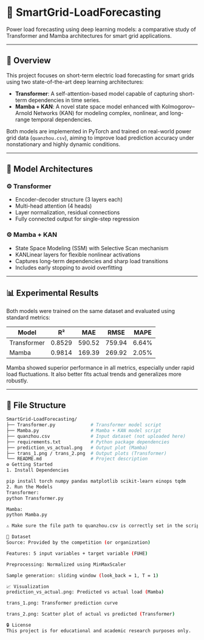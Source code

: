 # 🔌 SmartGrid-LoadForecasting

Power load forecasting using deep learning models: a comparative study of Transformer and Mamba architectures for smart grid applications.

---

## 📘 Overview

This project focuses on short-term electric load forecasting for smart grids using two state-of-the-art deep learning architectures:

- **Transformer**: A self-attention-based model capable of capturing short-term dependencies in time series.
- **Mamba + KAN**: A novel state space model enhanced with Kolmogorov–Arnold Networks (KAN) for modeling complex, nonlinear, and long-range temporal dependencies.

Both models are implemented in PyTorch and trained on real-world power grid data (`quanzhou.csv`), aiming to improve load prediction accuracy under nonstationary and highly dynamic conditions.

---

## 🧠 Model Architectures

### ⚙️ Transformer
- Encoder-decoder structure (3 layers each)
- Multi-head attention (4 heads)
- Layer normalization, residual connections
- Fully connected output for single-step regression

### ⚙️ Mamba + KAN
- State Space Modeling (SSM) with Selective Scan mechanism
- KANLinear layers for flexible nonlinear activations
- Captures long-term dependencies and sharp load transitions
- Includes early stopping to avoid overfitting

---

## 📊 Experimental Results

Both models were trained on the same dataset and evaluated using standard metrics:

| Model       | R²     | MAE      | RMSE     | MAPE    |
|-------------|--------|----------|----------|---------|
| Transformer | 0.8529 | 590.52   | 759.94   | 6.64%   |
| Mamba       | 0.9814 | 169.39   | 269.92   | 2.05%   |

Mamba showed superior performance in all metrics, especially under rapid load fluctuations. It also better fits actual trends and generalizes more robustly.

---

## 📁 File Structure

```bash
SmartGrid-LoadForecasting/
├── Transformer.py             # Transformer model script
├── Mamba.py                   # Mamba + KAN model script
├── quanzhou.csv               # Input dataset (not uploaded here)
├── requirements.txt           # Python package dependencies
├── prediction_vs_actual.png   # Output plot (Mamba)
├── trans_1.png / trans_2.png  # Output plots (Transformer)
└── README.md                  # Project description
⚙️ Getting Started
1. Install Dependencies

pip install torch numpy pandas matplotlib scikit-learn einops tqdm
2. Run the Models
Transformer:
python Transformer.py

Mamba:
python Mamba.py

⚠️ Make sure the file path to quanzhou.csv is correctly set in the scripts. By default, it points to a Windows local path (you may need to change it).

📌 Dataset
Source: Provided by the competition (or organization)

Features: 5 input variables + target variable (FUHE)

Preprocessing: Normalized using MinMaxScaler

Sample generation: sliding window (look_back = 1, T = 1)

📈 Visualization
prediction_vs_actual.png: Predicted vs actual load (Mamba)

trans_1.png: Transformer prediction curve

trans_2.png: Scatter plot of actual vs predicted (Transformer)

🔒 License
This project is for educational and academic research purposes only.
